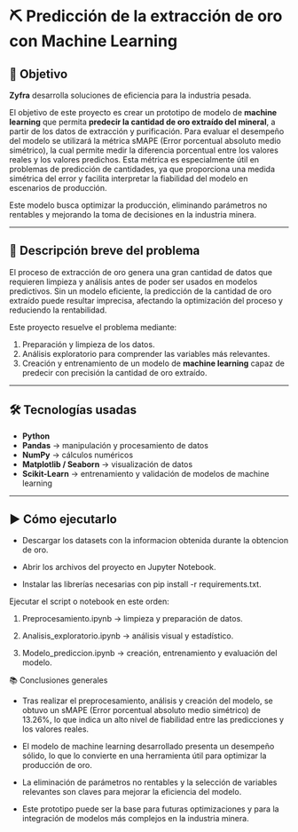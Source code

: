 # ⛏️ Predicción de la extracción de oro con Machine Learning  

## 🏢 Objetivo  
**Zyfra** desarrolla soluciones de eficiencia para la industria pesada.  

El objetivo de este proyecto es crear un prototipo de modelo de **machine learning** que permita **predecir la cantidad de oro extraído del mineral**, a partir de los datos de extracción y purificación. Para evaluar el desempeño del modelo se utilizará la métrica sMAPE (Error porcentual absoluto medio simétrico), la cual permite medir la diferencia porcentual entre los valores reales y los valores predichos. Esta métrica es especialmente útil en problemas de predicción de cantidades, ya que proporciona una medida simétrica del error y facilita interpretar la fiabilidad del modelo en escenarios de producción.

Este modelo busca optimizar la producción, eliminando parámetros no rentables y mejorando la toma de decisiones en la industria minera.  

---

## 📝 Descripción breve del problema  
El proceso de extracción de oro genera una gran cantidad de datos que requieren limpieza y análisis antes de poder ser usados en modelos predictivos. Sin un modelo eficiente, la predicción de la cantidad de oro extraído puede resultar imprecisa, afectando la optimización del proceso y reduciendo la rentabilidad.  

Este proyecto resuelve el problema mediante:  
1. Preparación y limpieza de los datos.  
2. Análisis exploratorio para comprender las variables más relevantes.  
3. Creación y entrenamiento de un modelo de **machine learning** capaz de predecir con precisión la cantidad de oro extraído.  

---

## 🛠️ Tecnologías usadas  
- **Python**  
- **Pandas** → manipulación y procesamiento de datos  
- **NumPy** → cálculos numéricos  
- **Matplotlib / Seaborn** → visualización de datos  
- **Scikit-Learn** → entrenamiento y validación de modelos de machine learning  

---

## ▶️ Cómo ejecutarlo  

- Descargar los datasets con la informacion obtenida durante la obtencion de oro.  

- Abrir los archivos del proyecto en Jupyter Notebook.

- Instalar las librerías necesarias con pip install -r requirements.txt.

Ejecutar el script o notebook en este orden:

1. Preprocesamiento.ipynb → limpieza y preparación de datos.

2. Analisis_exploratorio.ipynb → análisis visual y estadístico.

3. Modelo_prediccion.ipynb → creación, entrenamiento y evaluación del modelo.

📚 Conclusiones generales

- Tras realizar el preprocesamiento, análisis y creación del modelo, se obtuvo un sMAPE (Error porcentual absoluto medio simétrico) de 13.26%, lo que indica un alto nivel de fiabilidad entre las predicciones y los valores reales.

- El modelo de machine learning desarrollado presenta un desempeño sólido, lo que lo convierte en una herramienta útil para optimizar la producción de oro.

- La eliminación de parámetros no rentables y la selección de variables relevantes son claves para mejorar la eficiencia del modelo.

- Este prototipo puede ser la base para futuras optimizaciones y para la integración de modelos más complejos en la industria minera.
